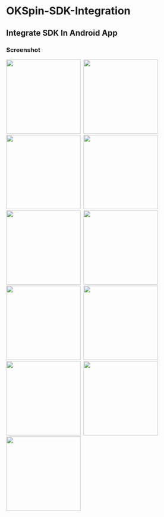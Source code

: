 # OKSpin-SDK-Integration

## Integrate SDK In Android App
### Screenshot
<img src="https://github.com/samehesmael277/OKSpin-SDK-Integration/assets/91541580/33287342-9c8d-48ce-90eb-1bff521b0a11" width="200">&nbsp;
<img src="https://github.com/samehesmael277/OKSpin-SDK-Integration/assets/91541580/9f84c3c2-4638-4c34-8de9-ac39badd8f87" width="200">&nbsp;
<img src="https://github.com/samehesmael277/OKSpin-SDK-Integration/assets/91541580/a1ab1c66-acc8-491f-8aeb-f90fd1e0c8ee" width="200">&nbsp;
<img src="https://github.com/samehesmael277/OKSpin-SDK-Integration/assets/91541580/df9104eb-89da-4181-842d-c8fdf386dfb0" width="200">&nbsp;
<img src="https://github.com/samehesmael277/OKSpin-SDK-Integration/assets/91541580/138303d1-1b3e-44d7-bf55-247a044292ef" width="200">&nbsp;
<img src="https://github.com/samehesmael277/OKSpin-SDK-Integration/assets/91541580/26d95e9d-7042-482c-8f87-46836e781638" width="200">&nbsp;
<img src="https://github.com/samehesmael277/OKSpin-SDK-Integration/assets/91541580/63379f00-d1c2-4ce7-af74-2726206a1246" width="200">&nbsp;
<img src="https://github.com/samehesmael277/OKSpin-SDK-Integration/assets/91541580/fb16f361-8156-4cf4-bdf1-9c68c26d814a" width="200">&nbsp;
<img src="https://github.com/samehesmael277/OKSpin-SDK-Integration/assets/91541580/96d5daa5-2bd8-495d-aebd-f81b168e1181" width="200">&nbsp;
<img src="https://github.com/samehesmael277/OKSpin-SDK-Integration/assets/91541580/f30d681c-c8ab-4462-95bb-997b15798f9e" width="200">&nbsp;
<img src="https://github.com/samehesmael277/OKSpin-SDK-Integration/assets/91541580/eb965efd-b835-4a93-b71f-0ed11bd17c64" width="200">&nbsp;
